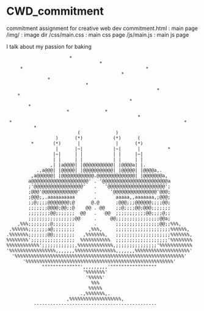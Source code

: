 # CWD_commitment
commitment assignment for creative web dev
commitment.html : main page
/img/ : image dir
/css/main.css : main css page
/js/main.js : main js page

I talk about my passion for baking

	                       * 
	                                  * 
	     *                                             * 
	                                          * 
	               * 
	                             * 
	                                                       * 
	    * 
	                                             * 
	        * 
	                      *             * 
	                                                * 
	 *                                                               * 
	          * 
	                          (             ) 
	                  )      (*)           (*)      ( 
	         *       (*)      |             |      (*) 
	                  |      |~|           |~|      |          * 
	                 |~|     | |           | |     |~| 
	                 | |     | |           | |     | | 
	                ,| |a@@@@| |@@@@@@@@@@@| |@@@@a| |. 
	           .,a@@@| |@@@@@| |@@@@@@@@@@@| |@@@@@| |@@@@a,. 
	         ,a@@@@@@| |@@@@@@@@@@@@.@@@@@@@@@@@@@@| |@@@@@@@a, 
	        a@@@@@@@@@@@@@@@@@@@@@' . '@@@@@@@@@@@@@@@@@@@@@@@@a 
	        ;'@@@@@@@@@@@@@@@@@@'   .   '@@@@@@@@@@@@@@@@@@@@@'; 
	        ;@@@'@@@@@@@@@@@@@'     .     '@@@@@@@@@@@@@@@@'@@@; 
	        ;@@@;,.aaaaaaaaaa       .       aaaaa,,aaaaaaa,;@@@; 
	        ;;@;;;;@@@@@@@@;@      @.@      ;@@@;;;@@@@@@;;;;@@; 
	        ;;;;;;;@@@@;@@;;@    @@ . @@    ;;@;;;;@@;@@@;;;;;;; 
	        ;;;;;;;;@@;;;;;;;  @@   .   @@  ;;;;;;;;;;;@@;;;;@;; 
	        ;;;;;;;;;;;;;;;;;@@     .     @@;;;;;;;;;;;;;;;;@@a; 
	    ,%%%;;;;;;;;@;;;;;;;;       .       ;;;;;;;;;;;;;;;;@@;;%%%, 
	 .%%%%%%;;;;;;;a@;;;;;;;;     ,%%%,     ;;;;;;;;;;;;;;;;;;;;%%%%%%, 
	.%%%%%%%;;;;;;;@@;;;;;;;;   ,%%%%%%%,   ;;;;;;;;;;;;;;;;;;;;%%%%%%%, 
	%%%%%%%%';;;;;;;;;;;;;;;;  %%%%%%%%%%%  ;;;;;;;;;;;;;;;;;;;'%%%%%%%% 
	%%%%%%%%%%%%';;;;;;;;;;;;,%%%%%%%%%%%%%,;;;;;;;;;;;;;;;'%%%%%%%%%%%% 
	'%%%%%%%%%%%%%%%%%,,,,,,,%%%%%%%%%%%%%%%,,,,,,,%%%%%%%%%%%%%%%%%%%%' 
	  '%%%%%%%%%%%%%%%%%%%%%%%%%%%%%%%%%%%%%%%%%%%%%%%%%%%%%%%%%%%%%%' 
	      '%%%%%%%%%%%%%%%%%%%%%%%%%%%%%%%%%%%%%%%%%%%%%%%%%%%%%%' 
	             """"""""""""""',,,,,,,,,'""""""""""""""""" 
	                            '%%%%%%%' 
	                             '%%%%%' 
	                               %%% 
	                              %%%%% 
	                           .,%%%%%%%,. 
	                      ,%%%%%%%%%%%%%%%%%%%, 
	          ---------------------------------------------